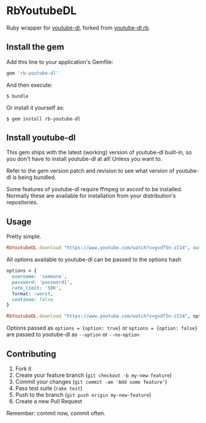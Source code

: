 # RbYoutubeDL

Ruby wrapper for [youtube-dl](http://rg3.github.io/youtube-dl/), forked from [youtube-dl.rb](https://github.com/layer8x/youtube-dl.rb).

## Install the gem

Add this line to your application's Gemfile:

```ruby
gem 'rb-youtube-dl'
```

And then execute:

    $ bundle

Or install it yourself as:

    $ gem install rb-youtube-dl

## Install youtube-dl
This gem ships with the latest (working) version of youtube-dl built-in, so you don't have to install youtube-dl at all! Unless you want to.

Refer to the gem version patch and revision to see what version of youtube-dl is being bundled.

Some features of youtube-dl require ffmpeg or avconf to be installed.  Normally these are available for installation from your distribution's repositories.

## Usage

Pretty simple.

```ruby
RbYoutubeDL.download "https://www.youtube.com/watch?v=gvdf5n-zI14", output: 'some_file.mp4'
```

All options available to youtube-dl can be passed to the options hash

```ruby
options = {
  username: 'someone',
  password: 'password1',
  rate_limit: '50K',
  format: :worst,
  continue: false
}

RbYoutubeDL.download "https://www.youtube.com/watch?v=gvdf5n-zI14", options
```

Options passed as `options = {option: true}` or `options = {option: false}` are passed to youtube-dl as `--option` or `--no-option`

## Contributing

1. Fork it
2. Create your feature branch (`git checkout -b my-new-feature`)
3. Commit your changes (`git commit -am 'Add some feature'`)
4. Pass test suite (`rake test`)
5. Push to the branch (`git push origin my-new-feature`)
6. Create a new Pull Request

Remember: commit now, commit often.
